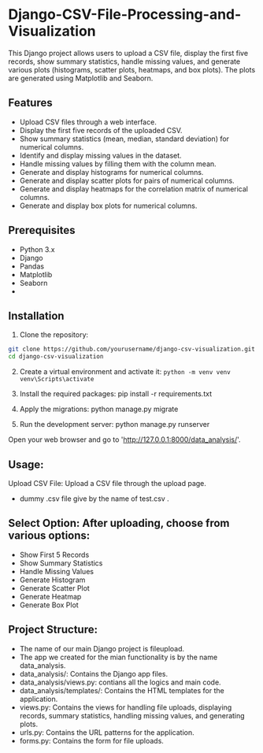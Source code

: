 # Django-CSV-File-Processing-and-Visualization

This Django project allows users to upload a CSV file, display the first five records, show summary statistics, handle missing values, and generate various plots (histograms, scatter plots, heatmaps, and box plots). The plots are generated using Matplotlib and Seaborn.

## Features

- Upload CSV files through a web interface.
- Display the first five records of the uploaded CSV.
- Show summary statistics (mean, median, standard deviation) for numerical columns.
- Identify and display missing values in the dataset.
- Handle missing values by filling them with the column mean.
- Generate and display histograms for numerical columns.
- Generate and display scatter plots for pairs of numerical columns.
- Generate and display heatmaps for the correlation matrix of numerical columns.
- Generate and display box plots for numerical columns.

## Prerequisites

- Python 3.x
- Django
- Pandas
- Matplotlib
- Seaborn
- 
## Installation

1. Clone the repository:

```bash
git clone https://github.com/yourusername/django-csv-visualization.git
cd django-csv-visualization
```

2. Create a virtual environment and activate it:
```python -m venv venv```
`venv\Scripts\activate`

4. Install the required packages:
pip install -r requirements.txt

5. Apply the migrations:
python manage.py migrate

6. Run the development server:
python manage.py runserver

Open your web browser and go to 'http://127.0.0.1:8000/data_analysis/'.

## Usage:
Upload CSV File: Upload a CSV file through the upload page.
- dummy .csv file give by the name of test.csv .

## Select Option: After uploading, choose from various options:
- Show First 5 Records
- Show Summary Statistics
- Handle Missing Values
- Generate Histogram
- Generate Scatter Plot
- Generate Heatmap
- Generate Box Plot
  

## Project Structure:
- The name of our main Django project is fileupload.
- The app we created for the mian functionality is by the name data_analysis.
- data_analysis/: Contains the Django app files.
- data_analysis/views.py: contians all the logics and main code.
- data_analysis/templates/: Contains the HTML templates for the application.
- views.py: Contains the views for handling file uploads, displaying records, summary statistics, handling missing values, and generating plots.
- urls.py: Contains the URL patterns for the application.
- forms.py: Contains the form for file uploads.


